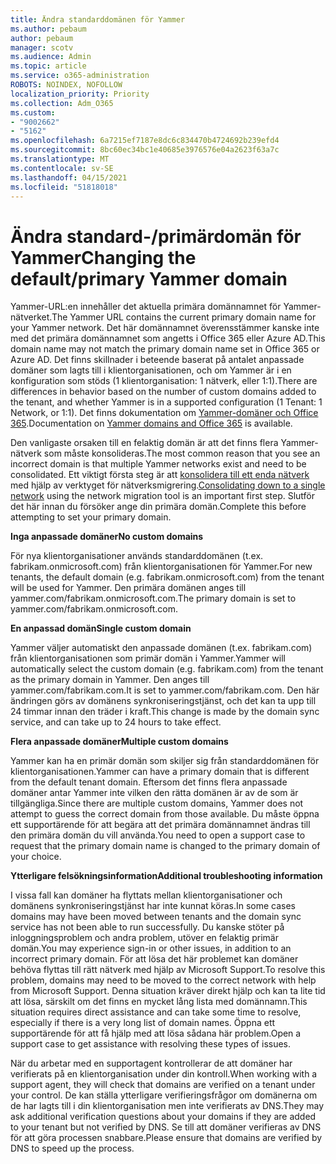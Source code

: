 ```yaml
---
title: Ändra standarddomänen för Yammer
ms.author: pebaum
author: pebaum
manager: scotv
ms.audience: Admin
ms.topic: article
ms.service: o365-administration
ROBOTS: NOINDEX, NOFOLLOW
localization_priority: Priority
ms.collection: Adm_O365
ms.custom:
- "9002662"
- "5162"
ms.openlocfilehash: 6a7215ef7187e8dc6c834470b4724692b239efd4
ms.sourcegitcommit: 8bc60ec34bc1e40685e3976576e04a2623f63a7c
ms.translationtype: MT
ms.contentlocale: sv-SE
ms.lasthandoff: 04/15/2021
ms.locfileid: "51818018"
---
```

# <a name="changing-the-defaultprimary-yammer-domain"></a><span data-ttu-id="39b25-102">Ändra standard-/primärdomän för Yammer</span><span class="sxs-lookup"><span data-stu-id="39b25-102">Changing the default/primary Yammer domain</span></span>

<span data-ttu-id="39b25-103">Yammer-URL:en innehåller det aktuella primära domännamnet för Yammer-nätverket.</span><span class="sxs-lookup"><span data-stu-id="39b25-103">The Yammer URL contains the current primary domain name for your Yammer network.</span></span> <span data-ttu-id="39b25-104">Det här domännamnet överensstämmer kanske inte med det primära domännamnet som angetts i Office 365 eller Azure AD.</span><span class="sxs-lookup"><span data-stu-id="39b25-104">This domain name may not match the primary domain name set in Office 365 or Azure AD.</span></span> <span data-ttu-id="39b25-105">Det finns skillnader i beteende baserat på antalet anpassade domäner som lagts till i klientorganisationen, och om Yammer är i en konfiguration som stöds (1 klientorganisation: 1 nätverk, eller 1:1).</span><span class="sxs-lookup"><span data-stu-id="39b25-105">There are differences in behavior based on the number of custom domains added to the tenant, and whether Yammer is in a supported configuration (1 Tenant: 1 Network, or 1:1).</span></span> <span data-ttu-id="39b25-106">Det finns dokumentation om [Yammer-domäner och Office 365](https://docs.microsoft.com/yammer/configure-your-yammer-network/manage-yammer-domains).</span><span class="sxs-lookup"><span data-stu-id="39b25-106">Documentation on [Yammer domains and Office 365](https://docs.microsoft.com/yammer/configure-your-yammer-network/manage-yammer-domains) is available.</span></span>

<span data-ttu-id="39b25-107">Den vanligaste orsaken till en felaktig domän är att det finns flera Yammer-nätverk som måste konsolideras.</span><span class="sxs-lookup"><span data-stu-id="39b25-107">The most common reason that you see an incorrect domain is that multiple Yammer networks exist and need to be consolidated.</span></span> <span data-ttu-id="39b25-108">Ett viktigt första steg är att [konsolidera till ett enda nätverk](https://docs.microsoft.com/yammer/configure-your-yammer-network/consolidate-multiple-yammer-networks) med hjälp av verktyget för nätverksmigrering.</span><span class="sxs-lookup"><span data-stu-id="39b25-108">[Consolidating down to a single network](https://docs.microsoft.com/yammer/configure-your-yammer-network/consolidate-multiple-yammer-networks) using the network migration tool is an important first step.</span></span> <span data-ttu-id="39b25-109">Slutför det här innan du försöker ange din primära domän.</span><span class="sxs-lookup"><span data-stu-id="39b25-109">Complete this before attempting to set your primary domain.</span></span>

<span data-ttu-id="39b25-110">**Inga anpassade domäner**</span><span class="sxs-lookup"><span data-stu-id="39b25-110">**No custom domains**</span></span>

<span data-ttu-id="39b25-111">För nya klientorganisationer används standarddomänen (t.ex. fabrikam.onmicrosoft.com) från klientorganisationen för Yammer.</span><span class="sxs-lookup"><span data-stu-id="39b25-111">For new tenants, the default domain (e.g. fabrikam.onmicrosoft.com) from the tenant will be used for Yammer.</span></span> <span data-ttu-id="39b25-112">Den primära domänen anges till yammer.com/fabrikam.onmicrosoft.com.</span><span class="sxs-lookup"><span data-stu-id="39b25-112">The primary domain is set to yammer.com/fabrikam.onmicrosoft.com.</span></span>

<span data-ttu-id="39b25-113">**En anpassad domän**</span><span class="sxs-lookup"><span data-stu-id="39b25-113">**Single custom domain**</span></span>

<span data-ttu-id="39b25-114">Yammer väljer automatiskt den anpassade domänen (t.ex. fabrikam.com) från klientorganisationen som primär domän i Yammer.</span><span class="sxs-lookup"><span data-stu-id="39b25-114">Yammer will automatically select the custom domain (e.g. fabrikam.com) from the tenant as the primary domain in Yammer.</span></span> <span data-ttu-id="39b25-115">Den anges till yammer.com/fabrikam.com.</span><span class="sxs-lookup"><span data-stu-id="39b25-115">It is set to yammer.com/fabrikam.com.</span></span> <span data-ttu-id="39b25-116">Den här ändringen görs av domänens synkroniseringstjänst, och det kan ta upp till 24 timmar innan den träder i kraft.</span><span class="sxs-lookup"><span data-stu-id="39b25-116">This change is made by the domain sync service, and can take up to 24 hours to take effect.</span></span>

<span data-ttu-id="39b25-117">**Flera anpassade domäner**</span><span class="sxs-lookup"><span data-stu-id="39b25-117">**Multiple custom domains**</span></span>

<span data-ttu-id="39b25-118">Yammer kan ha en primär domän som skiljer sig från standarddomänen för klientorganisationen.</span><span class="sxs-lookup"><span data-stu-id="39b25-118">Yammer can have a primary domain that is different from the default tenant domain.</span></span> <span data-ttu-id="39b25-119">Eftersom det finns flera anpassade domäner antar Yammer inte vilken den rätta domänen är av de som är tillgängliga.</span><span class="sxs-lookup"><span data-stu-id="39b25-119">Since there are multiple custom domains, Yammer does not attempt to guess the correct domain from those available.</span></span> <span data-ttu-id="39b25-120">Du måste öppna ett supportärende för att begära att det primära domännamnet ändras till den primära domän du vill använda.</span><span class="sxs-lookup"><span data-stu-id="39b25-120">You need to open a support case to request that the primary domain name is changed to the primary domain of your choice.</span></span>

<span data-ttu-id="39b25-121">**Ytterligare felsökningsinformation**</span><span class="sxs-lookup"><span data-stu-id="39b25-121">**Additional troubleshooting information**</span></span>

<span data-ttu-id="39b25-122">I vissa fall kan domäner ha flyttats mellan klientorganisationer och domänens synkroniseringstjänst har inte kunnat köras.</span><span class="sxs-lookup"><span data-stu-id="39b25-122">In some cases domains may have been moved between tenants and the domain sync service has not been able to run successfully.</span></span> <span data-ttu-id="39b25-123">Du kanske stöter på inloggningsproblem och andra problem, utöver en felaktig primär domän.</span><span class="sxs-lookup"><span data-stu-id="39b25-123">You may experience sign-in or other issues, in addition to an incorrect primary domain.</span></span> <span data-ttu-id="39b25-124">För att lösa det här problemet kan domäner behöva flyttas till rätt nätverk med hjälp av Microsoft Support.</span><span class="sxs-lookup"><span data-stu-id="39b25-124">To resolve this problem, domains may need to be moved to the correct network with help from Microsoft Support.</span></span> <span data-ttu-id="39b25-125">Denna situation kräver direkt hjälp och kan ta lite tid att lösa, särskilt om det finns en mycket lång lista med domännamn.</span><span class="sxs-lookup"><span data-stu-id="39b25-125">This situation requires direct assistance and can take some time to resolve, especially if there is a very long list of domain names.</span></span> <span data-ttu-id="39b25-126">Öppna ett supportärende för att få hjälp med att lösa sådana här problem.</span><span class="sxs-lookup"><span data-stu-id="39b25-126">Open a support case to get assistance with resolving these types of issues.</span></span>

<span data-ttu-id="39b25-127">När du arbetar med en supportagent kontrollerar de att domäner har verifierats på en klientorganisation under din kontroll.</span><span class="sxs-lookup"><span data-stu-id="39b25-127">When working with a support agent, they will check that domains are verified on a tenant under your control.</span></span> <span data-ttu-id="39b25-128">De kan ställa ytterligare verifieringsfrågor om domänerna om de har lagts till i din klientorganisation men inte verifierats av DNS.</span><span class="sxs-lookup"><span data-stu-id="39b25-128">They may ask additional verification questions about your domains if they are added to your tenant but not verified by DNS.</span></span> <span data-ttu-id="39b25-129">Se till att domäner verifieras av DNS för att göra processen snabbare.</span><span class="sxs-lookup"><span data-stu-id="39b25-129">Please ensure that domains are verified by DNS to speed up the process.</span></span>
